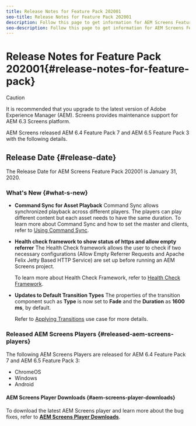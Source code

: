 ```yaml
---
title: Release Notes for Feature Pack 202001
seo-title: Release Notes for Feature Pack 202001
description: Follow this page to get information for AEM Screens Feature Pack 202001 released on January 31, 2020.
seo-description: Follow this page to get information for AEM Screens Feature Pack 202001 released on January 31, 2020.
---
```


# Release Notes for Feature Pack 202001{#release-notes-for-feature-pack}

>[!CAUTION]
>
>It is recommended that you upgrade to the latest version of Adobe Experience Manager (AEM). Screens provides maintenance support for AEM 6.3 Screens platform.

AEM Screens released AEM 6.4 Feature Pack 7 and AEM 6.5 Feature Pack 3 with the following details.

## Release Date {#release-date}

The Release Date for AEM Screens Feature Pack 202001 is January 31, 2020.

### What's New {#what-s-new}

* **Command Sync for Asset Playback**
Command Sync allows synchronized playback across different players. The players can play different content but each asset needs to have the same duration.
   To learn more about Command Sync and how to set the master and clients, refer to [Using Command Sync](using-command-sync.md).

* **Health check framework to show status of https and allow empty referrer**
The Health Check framework allows the user to check if two necessary configurations (Allow Empty Referrer Requests and Apache Felix Jetty Based HTTP Service) are set up before running an AEM Screens project. 

   To learn more about Health Check Framework, refer to [Health Check Framework](/help/user-guide/configuring-screens-introduction.md#health-check-framework).

* **Updates to Default Transition Types**
The properties of the transition component such as **Type** is now set to **Fade** and the **Duration** as **1600 ms**, by default.

   Refer to [Applying Transitions](/help/user-guide/applying-transitions.md) use case for more details.


### Released AEM Screens Players {#released-aem-screens-players}

The following AEM Screens Players are released for AEM 6.4 Feature Pack 7 and AEM 6.5 Feature Pack 3:

* ChromeOS
* Windows
* Android

#### AEM Screens Player Downloads  {#aem-screens-player-downloads}

To download the latest AEM Screens player and learn more about the bug fixes, refer to [**AEM Screens Player Downloads**](https://download.macromedia.com/screens/).
